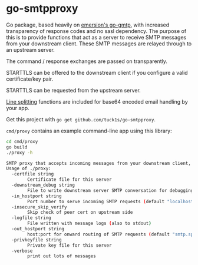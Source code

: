 # go-smtpproxy
Go package, based heavily on [emersion's go-gmtp](https://github.com/emersion/go-smtp), with increased transparency of response codes and no sasl dependency.
The purpose of this is to provide functions that act as a server to receive SMTP messages from your downstream client. These SMTP messages are relayed through to
an upstream server.

The command / response exchanges are passed on transparently.

STARTTLS can be offered to the downstream client if you configure a valid certificate/key pair.

STARTTLS can be requested from the upstream server.

[Line splitting](linesplitter.go) functions are included for base64 encoded email handling by your app.

Get this project with `go get github.com/tuck1s/go-smtpproxy`.

`cmd/proxy` contains an example command-line app using this library:

```bash
cd cmd/proxy
go build
./proxy -h

SMTP proxy that accepts incoming messages from your downstream client, and relays on to an upstream server.
Usage of ./proxy:
  -certfile string
        Certificate file for this server
  -downstream_debug string
        File to write downstream server SMTP conversation for debugging
  -in_hostport string
        Port number to serve incoming SMTP requests (default "localhost:587")
  -insecure_skip_verify
        Skip check of peer cert on upstream side
  -logfile string
        File written with message logs (also to stdout)
  -out_hostport string
        host:port for onward routing of SMTP requests (default "smtp.sparkpostmail.com:587")
  -privkeyfile string
        Private key file for this server
  -verbose
        print out lots of messages
```